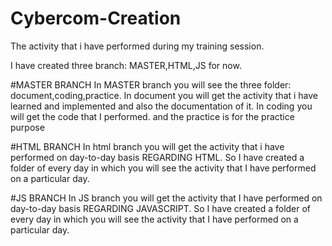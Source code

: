 # Cybercom-Creation
The activity that i have performed during my training session.

I have created three branch: MASTER,HTML,JS for now.

#MASTER BRANCH
In MASTER branch you will see the three folder: document,coding,practice.
In document you will get the activity that i have learned and implemented and also the documentation of it.
In coding you will get the code that I performed.
and the practice is for the practice purpose

#HTML BRANCH
In html branch you will get the activity that i have performed on day-to-day basis REGARDING HTML.
So I have created a folder of every day in which you will see the activity that I have performed on a particular day.

#JS BRANCH
In JS branch you will get the activity that I have performed on day-to-day basis REGARDING JAVASCRIPT.
So I have created a folder of every day in which you will see the activity that I have performed on a particular day.
